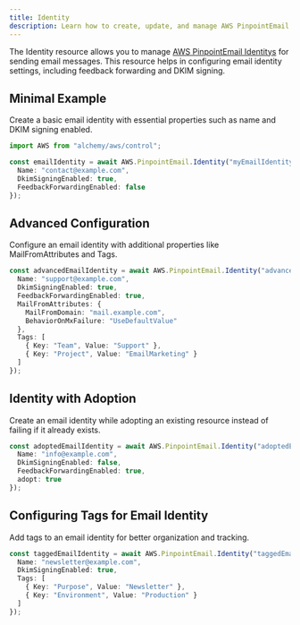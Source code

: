 ```yaml
---
title: Identity
description: Learn how to create, update, and manage AWS PinpointEmail Identitys using Alchemy Cloud Control.
---
```


The Identity resource allows you to manage [AWS PinpointEmail Identitys](https://docs.aws.amazon.com/pinpointemail/latest/userguide/) for sending email messages. This resource helps in configuring email identity settings, including feedback forwarding and DKIM signing.

## Minimal Example

Create a basic email identity with essential properties such as name and DKIM signing enabled.

```ts
import AWS from "alchemy/aws/control";

const emailIdentity = await AWS.PinpointEmail.Identity("myEmailIdentity", {
  Name: "contact@example.com",
  DkimSigningEnabled: true,
  FeedbackForwardingEnabled: false
});
```

## Advanced Configuration

Configure an email identity with additional properties like MailFromAttributes and Tags.

```ts
const advancedEmailIdentity = await AWS.PinpointEmail.Identity("advancedEmailIdentity", {
  Name: "support@example.com",
  DkimSigningEnabled: true,
  FeedbackForwardingEnabled: true,
  MailFromAttributes: {
    MailFromDomain: "mail.example.com",
    BehaviorOnMxFailure: "UseDefaultValue"
  },
  Tags: [
    { Key: "Team", Value: "Support" },
    { Key: "Project", Value: "EmailMarketing" }
  ]
});
```

## Identity with Adoption

Create an email identity while adopting an existing resource instead of failing if it already exists.

```ts
const adoptedEmailIdentity = await AWS.PinpointEmail.Identity("adoptedEmailIdentity", {
  Name: "info@example.com",
  DkimSigningEnabled: false,
  FeedbackForwardingEnabled: true,
  adopt: true
});
```

## Configuring Tags for Email Identity

Add tags to an email identity for better organization and tracking.

```ts
const taggedEmailIdentity = await AWS.PinpointEmail.Identity("taggedEmailIdentity", {
  Name: "newsletter@example.com",
  DkimSigningEnabled: true,
  Tags: [
    { Key: "Purpose", Value: "Newsletter" },
    { Key: "Environment", Value: "Production" }
  ]
});
```